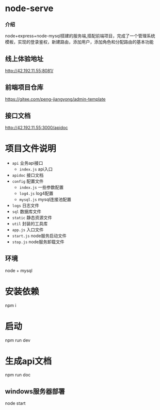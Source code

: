 # node-serve

### 介绍
node+express+node-mysql搭建的服务端,搭配前端项目，完成了一个管理系统模板，实现的登录鉴权，新建路由，添加用户，添加角色和分配路由的基本功能
## 线上体验地址 
http://42.192.11.55:8081/

## 前端项目仓库
https://gitee.com/peng-jiangyong/admin-template

## 接口文档
http://42.192.11.55:3000/apidoc

# 项目文件说明
- `api` 业务api接口
  - `index.js` api入口
- `apidoc` 接口文档
- `config` 配置文件
  - `index.js` 一些参数配置
  - `log4.js` log4配置
  - `mysql.js` mysql连接池配置
- `logs` 日志文件
- `sql` 数据库文件
- `static` 静态资源文件 
- `util` 封装的工具库
- `app.js` 入口文件
- `start.js` node服务启动文件
- `stop.js` node服务卸载文件

## 环境
node + mysql
  # 安装依赖
  npm i
  # 启动
  npm run dev
  # 生成api文档
  npm run doc

## windows服务器部署

node start




